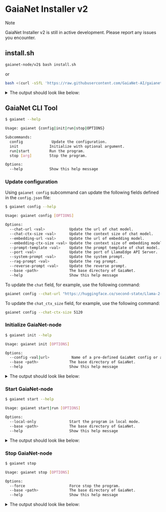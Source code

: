 # GaiaNet Installer v2

> [!NOTE]
> GaiaNet Installer v2 is still in active development. Please report any issues you encounter.

## install.sh

```bash
gaianet-node/v2$ bash install.sh
```

or

```bash
bash <(curl -sSfL 'https://raw.githubusercontent.com/GaiaNet-AI/gaianet-node/main/v2/install.sh')
```

<details><summary> The output should look like below: </summary>

```console
[+] Downloading default config file ...

[+] Downloading nodeid.json ...

[+] Installing WasmEdge with wasi-nn_ggml plugin ...

Info: Detected Linux-x86_64

Info: WasmEdge Installation at /home/azureuser/.wasmedge

Info: Fetching WasmEdge-0.13.5

/tmp/wasmedge.2884467 ~/gaianet
######################################################################## 100.0%
~/gaianet
Info: Fetching WasmEdge-GGML-Plugin

Info: Detected CUDA version:

/tmp/wasmedge.2884467 ~/gaianet
######################################################################## 100.0%
~/gaianet
Installation of wasmedge-0.13.5 successful
WasmEdge binaries accessible

    The WasmEdge Runtime wasmedge version 0.13.5 is installed in /home/azureuser/.wasmedge/bin/wasmedge.


[+] Installing Qdrant binary...
    * Download Qdrant binary
################################################################################################## 100.0%

    * Initialize Qdrant directory

[+] Downloading the rag-api-server.wasm ...
################################################################################################## 100.0%

[+] Downloading dashboard ...
################################################################################################## 100.0%
```

</details>

## GaiaNet CLI Tool

```bash
$ gaianet --help

Usage: gaianet {config|init|run|stop|OPTIONS}

Subcommands:
  config             Update the configuration.
  init              Initialize with optional argument.
  run|start         Run the program.
  stop [arg]        Stop the program.

Options:
  --help            Show this help message
```

### Update configuration

Using `gaianet config` subcommand can update the following fields defined in the `config.json` file:

```bash
$ gaianet config --help

Usage: gaianet config [OPTIONS]

Options:
  --chat-url <val>           Update the url of chat model.
  --chat-ctx-size <val>      Update the context size of chat model.
  --embedding-url <val>      Update the url of embedding model.
  --embedding-ctx-size <val> Update the context size of embedding model.
  --prompt-template <val>    Update the prompt template of chat model.
  --port <val>               Update the port of LlamaEdge API Server.
  --system-prompt <val>      Update the system prompt.
  --rag-prompt <val>         Update the rag prompt.
  --reverse-prompt <val>     Update the reverse prompt.
  --base <path>              The base directory of GaiaNet.
  --help                     Show this help message
```

To update the `chat` field, for example, use the following command:

```bash
gaianet config --chat-url "https://huggingface.co/second-state/Llama-2-13B-Chat-GGUF/resolve/main/Llama-2-13b-chat-hf-Q5_K_M.gguf"
```

To update the `chat_ctx_size` field, for example, use the following command:

```bash
gaianet config --chat-ctx-size 5120
```

### Initialize GaiaNet-node

```bash
$ gaianet init --help

Usage: gaianet init [OPTIONS]

Options:
  --config <val|url>          Name of a pre-defined GaiaNet config or a url. Possible values: default, paris_guide, mua, gaia.
  --base <path>              The base directory of GaiaNet.
  --help                     Show this help message
```

<details><summary> The output should look like below: </summary>

```bash
[+] Downloading Llama-2-7b-chat-hf-Q5_K_M.gguf ...
############################################################################################################################## 100.0%############################################################################################################################## 100.0%

[+] Downloading all-MiniLM-L6-v2-ggml-model-f16.gguf ...

############################################################################################################################## 100.0%############################################################################################################################## 100.0%

[+] Creating 'default' collection in the Qdrant instance ...

    * Start a Qdrant instance ...

    * Remove the existed 'default' Qdrant collection ...

    * Download Qdrant collection snapshot ...
############################################################################################################################## 100.0%############################################################################################################################## 100.0%

    * Import the Qdrant collection snapshot ...

    * Recovery is done successfully
```

</details>

### Start GaiaNet-node

```bash
$ gaianet start --help

Usage: gaianet start|run [OPTIONS]

Options:
  --local-only               Start the program in local mode.
  --base <path>              The base directory of GaiaNet.
  --help                     Show this help message
```

<details><summary> The output should look like below: </summary>

```bash
[+] Starting Qdrant instance ...

    Qdrant instance started with pid: 39762

[+] Starting LlamaEdge API Server ...

    Run the following command to start the LlamaEdge API Server:

wasmedge --dir .:./dashboard --nn-preload default:GGML:AUTO:Llama-2-7b-chat-hf-Q5_K_M.gguf --nn-preload embedding:GGML:AUTO:all-MiniLM-L6-v2-ggml-model-f16.gguf rag-api-server.wasm --model-name Llama-2-7b-chat-hf-Q5_K_M,all-MiniLM-L6-v2-ggml-model-f16 --ctx-size 4096,384 --prompt-template llama-2-chat --qdrant-collection-name default --web-ui ./ --socket-addr 0.0.0.0:8080 --log-prompts --log-stat --rag-prompt "Use the following pieces of context to answer the user's question.\nIf you don't know the answer, just say that you don't know, don't try to make up an answer.\n----------------\n"


    LlamaEdge API Server started with pid: 39796
```

</details>

### Stop GaiaNet-node

```bash
$ gaianet stop

Usage: gaianet stop [OPTIONS]

Options:
  --force                    Force stop the program.
  --base <path>              The base directory of GaiaNet.
  --help                     Show this help message
```

<details><summary> The output should look like below: </summary>

```bash
[+] Stopping Qdrant instance ...
[+] Stopping API server ...
```

To force stop the GaiaNet-node, use the following command:

```bash
gaianet stop --force
```

</details>
